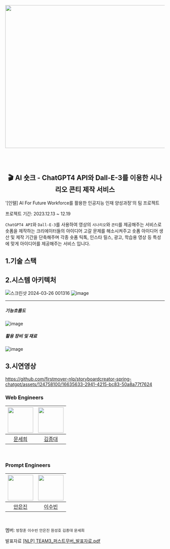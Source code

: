 <p align="center"><img src="https://github.com/firstmover-nlp/storyboardcreator-spring-chatgpt/assets/124758100/cc2276ac-5d47-4347-a27f-912ef87de3f8"  width="800" height="450"/></p>

<br/><br/>
<h2 align="center">🎬 AI 숏크 - ChatGPT4 API와 Dall-E-3를 이용한 시나리오 콘티 제작 서비스 </h2>

'[인텔] AI For Future Workforce를 활용한 인공지능 인재 양성과정'의 팀 프로젝트  

프로젝트 기간: 2023.12.13 ~ 12.19

`ChatGPT4 API`와 `Dall-E-3`를 사용하여 영상의 `시나리오`와 `콘티`를 제공해주는 서비스로 숏폼을 제작하는 크리에이터들의 아이디어 고갈 문제를 해소시켜주고 숏폼 아이디어 생산 및 제작 기간을 단축해주며 각종 숏폼 틱톡, 인스타 릴스, 광고, 학습용 영상 등 특성에 맞게 아이디어를 제공해주는 서비스 입니다.

## 1.기술 스택



## 2.시스템 아키텍처
![스크린샷 2024-03-26 001316](https://github.com/firstmover-nlp/storyboardcreator-django-chatgpt/assets/124758100/4dbe3556-4632-4f6d-bc7f-a0a42351ee45)
![image](https://github.com/firstmover-nlp/storyboardcreator-django-chatgpt/assets/124758100/4a739078-92ae-4a9d-8eee-0b7c9e038bb1)


----

##### 기능흐름도
![image](https://github.com/firstmover-nlp/storyboardcreator-spring-chatgpt/assets/124758100/715988ca-60b5-450d-a963-3ee582a41792)

##### 활용 장비 및 재료
![image](https://github.com/firstmover-nlp/storyboardcreator-spring-chatgpt/assets/124758100/a6b64544-b6f9-4ec5-a312-e158f7550d59)

## 3.시연영상 
https://github.com/firstmover-nlp/storyboardcreator-spring-chatgpt/assets/124758100/16635633-2941-4215-bc83-50a8a77f7624

### Web Engineers
|<img src="https://avatars.githubusercontent.com/u/124758100?v=4" width="80">|<img src="https://avatars.githubusercontent.com/u/139526034?v=4"  width="80">|
|:---:|:---:|
|[문세희](https://github.com/snowball9820)|[김종대](https://github.com/JD131313)|
  <br>

### Prompt Engineers
|<img src="https://avatars.githubusercontent.com/u/35261264?v=4" width="80">|<img src="https://avatars.githubusercontent.com/u/139526149?v=4"  width="80">|
|:---:|:---:|
|[안은진](https://github.com/dopaminespark)|[이수빈](https://github.com/dltnqls3119)|
  <br>  
  
멤버: `방창훈` `이수빈` `안은진` `원성호` `김종대` `문세희`  

발표자료 [[NLP] TEAM3_퍼스트무버_발표자료.pdf](https://github.com/firstmover-nlp/chatgpt/issues/2#issue-2148984631)  


